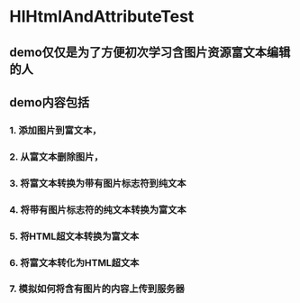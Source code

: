 # HIHtmlAndAttributeTest
## demo仅仅是为了方便初次学习含图片资源富文本编辑的人
## demo内容包括
### 1. 添加图片到富文本，
### 2. 从富文本删除图片，
### 3. 将富文本转换为带有图片标志符到纯文本
### 4. 将带有图片标志符的纯文本转换为富文本
### 5. 将HTML超文本转换为富文本
### 6. 将富文本转化为HTML超文本
### 7. 模拟如何将含有图片的内容上传到服务器
